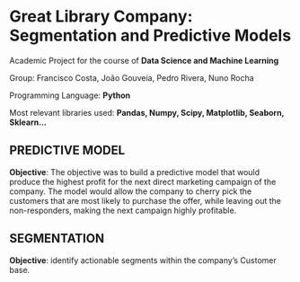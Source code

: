 # Great Library Company: Segmentation and Predictive Models

Academic Project for the course of **Data Science and Machine Learning**

Group: Francisco Costa, João Gouveia, Pedro Rivera, Nuno Rocha

Programming Language: **Python**

Most relevant libraries used: **Pandas, Numpy, Scipy, Matplotlib, Seaborn, Sklearn...**

## PREDICTIVE MODEL
**Objective**: The objective was to build a predictive model that would produce the highest profit for the next direct marketing campaign of the company.
The model would allow the company to cherry pick the customers that are most likely to purchase the offer, while leaving out the non-responders, making the next campaign highly profitable.

## SEGMENTATION 
**Objective**: identify actionable segments within the company’s Customer base.
